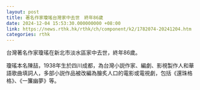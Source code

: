 ```yaml
---
layout: post
title: 著名作家瓊瑤台灣家中去世　終年86歲
date: 2024-12-04 15:53:30.000000000 +08:00
link: https://news.rthk.hk/rthk/ch/component/k2/1782074-20241204.htm
categories: rthk
---
```


台灣著名作家瓊瑤在新北市淡水區家中去世，終年86歲。

瓊瑤本名陳喆，1938年生於四川成都，為台灣小説作家、編劇、影視製作人和華語歌曲填詞人，多部小説作品被改編為膾炙人口的電影或電視劇，包括《還珠格格》、《一簾幽夢》等。

